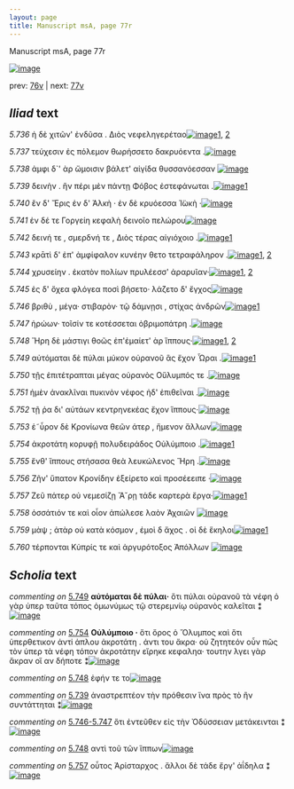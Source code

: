 ```yaml
---
layout: page
title: Manuscript msA, page 77r
---
```


Manuscript msA, page 77r

[![image](http://www.homermultitext.org/iipsrv?OBJ=IIP,1.0&FIF=/project/homer/pyramidal/deepzoom/hmt/vaimg/2017a/VA077RN_0078.tif&WID=100&CVT=JPEG)](http://www.homermultitext.org/ict2/?urn=urn:cite2:hmt:vaimg.2017a:VA077RN_0078)

prev:  [76v](../76v) | next:  [77v](../77v)

## *Iliad* text

*5.736* <a id="5.736"/> ἡ δὲ χιτῶν' ἐνδῦσα . Διὸς 					νεφεληγερέταο[![image](http://www.homermultitext.org/iipsrv?OBJ=IIP,1.0&FIF=/project/homer/pyramidal/deepzoom/hmt/vaimg/2017a/VA077RN_0078.tif&RGN=0.194,0.2104,0.369,0.0331&WID=1000&CVT=JPEG)](http://www.homermultitext.org/ict2/?urn=urn:cite2:hmt:vaimg.2017a:VA077RN_0078@0.194,0.2104,0.369,0.0331)[1](#msA_5.4024), [2](#msA_5.4023)

*5.737* <a id="5.737"/> τεύχεσιν ἐς πόλεμον θωρήσσετο δακρυόεντα .[![image](http://www.homermultitext.org/iipsrv?OBJ=IIP,1.0&FIF=/project/homer/pyramidal/deepzoom/hmt/vaimg/2017a/VA077RN_0078.tif&RGN=0.188,0.2299,0.398,0.0331&WID=1000&CVT=JPEG)](http://www.homermultitext.org/ict2/?urn=urn:cite2:hmt:vaimg.2017a:VA077RN_0078@0.188,0.2299,0.398,0.0331)

*5.738* <a id="5.738"/> ἀμφι δ`' ὰρ ὤμοισιν βάλετ' αἰγίδα θυσσανόεσσαν 				[![image](http://www.homermultitext.org/iipsrv?OBJ=IIP,1.0&FIF=/project/homer/pyramidal/deepzoom/hmt/vaimg/2017a/VA077RN_0078.tif&RGN=0.191,0.2502,0.406,0.0331&WID=1000&CVT=JPEG)](http://www.homermultitext.org/ict2/?urn=urn:cite2:hmt:vaimg.2017a:VA077RN_0078@0.191,0.2502,0.406,0.0331)

*5.739* <a id="5.739"/> δεινὴν . ἣν πέρι μὲν πάντῃ Φόβος ἐστεφάνωται .[![image](http://www.homermultitext.org/iipsrv?OBJ=IIP,1.0&FIF=/project/homer/pyramidal/deepzoom/hmt/vaimg/2017a/VA077RN_0078.tif&RGN=0.188,0.2675,0.417,0.0353&WID=1000&CVT=JPEG)](http://www.homermultitext.org/ict2/?urn=urn:cite2:hmt:vaimg.2017a:VA077RN_0078@0.188,0.2675,0.417,0.0353)[1](#msAim_5.4051)

*5.740* <a id="5.740"/> ἒν δ' Ἔρις ἐν δ' 						 Ἀλκὴ · ἐν δὲ κρυόεσσα 						 Ἰ̈ωκὴ ·[![image](http://www.homermultitext.org/iipsrv?OBJ=IIP,1.0&FIF=/project/homer/pyramidal/deepzoom/hmt/vaimg/2017a/VA077RN_0078.tif&RGN=0.192,0.2863,0.374,0.0331&WID=1000&CVT=JPEG)](http://www.homermultitext.org/ict2/?urn=urn:cite2:hmt:vaimg.2017a:VA077RN_0078@0.192,0.2863,0.374,0.0331)

*5.741* <a id="5.741"/> ἐν δέ τε Γοργείη 					κεφαλὴ δεινοῖο πελώρου[![image](http://www.homermultitext.org/iipsrv?OBJ=IIP,1.0&FIF=/project/homer/pyramidal/deepzoom/hmt/vaimg/2017a/VA077RN_0078.tif&RGN=0.186,0.305,0.35,0.0331&WID=1000&CVT=JPEG)](http://www.homermultitext.org/ict2/?urn=urn:cite2:hmt:vaimg.2017a:VA077RN_0078@0.186,0.305,0.35,0.0331)

*5.742* <a id="5.742"/> δεινή τε , σμερδνή τε , Διὸς τέρας αἰγιόχοιο .[![image](http://www.homermultitext.org/iipsrv?OBJ=IIP,1.0&FIF=/project/homer/pyramidal/deepzoom/hmt/vaimg/2017a/VA077RN_0078.tif&RGN=0.19,0.3231,0.391,0.0368&WID=1000&CVT=JPEG)](http://www.homermultitext.org/ict2/?urn=urn:cite2:hmt:vaimg.2017a:VA077RN_0078@0.19,0.3231,0.391,0.0368)[1](#msA_5.4025)

*5.743* <a id="5.743"/> κρᾱτὶ δ' ἐπ' ἀμφίφαλον κυνέην θετο τετραφάληρον .[![image](http://www.homermultitext.org/iipsrv?OBJ=IIP,1.0&FIF=/project/homer/pyramidal/deepzoom/hmt/vaimg/2017a/VA077RN_0078.tif&RGN=0.193,0.3411,0.447,0.0368&WID=1000&CVT=JPEG)](http://www.homermultitext.org/ict2/?urn=urn:cite2:hmt:vaimg.2017a:VA077RN_0078@0.193,0.3411,0.447,0.0368)[1](#msA_5.4027), [2](#msA_5.4026)

*5.744* <a id="5.744"/> χρυσείην . ἑκατὸν πολίων πρυλέεσσ' ἀραρυῖαν·[![image](http://www.homermultitext.org/iipsrv?OBJ=IIP,1.0&FIF=/project/homer/pyramidal/deepzoom/hmt/vaimg/2017a/VA077RN_0078.tif&RGN=0.192,0.3614,0.412,0.0368&WID=1000&CVT=JPEG)](http://www.homermultitext.org/ict2/?urn=urn:cite2:hmt:vaimg.2017a:VA077RN_0078@0.192,0.3614,0.412,0.0368)[1](#msAim_5.4052), [2](#msA_5.4028)

*5.745* <a id="5.745"/> ἐς δ' ὄχεα φλόγεα ποσὶ βήσετο· λάζετο δ' ἔγχος[![image](http://www.homermultitext.org/iipsrv?OBJ=IIP,1.0&FIF=/project/homer/pyramidal/deepzoom/hmt/vaimg/2017a/VA077RN_0078.tif&RGN=0.192,0.3809,0.397,0.0368&WID=1000&CVT=JPEG)](http://www.homermultitext.org/ict2/?urn=urn:cite2:hmt:vaimg.2017a:VA077RN_0078@0.192,0.3809,0.397,0.0368)

*5.746* <a id="5.746"/> βριθὺ , μέγα· στιβαρὸν· τῷ δάμνῃσι , στίχας ἀνδρῶν[![image](http://www.homermultitext.org/iipsrv?OBJ=IIP,1.0&FIF=/project/homer/pyramidal/deepzoom/hmt/vaimg/2017a/VA077RN_0078.tif&RGN=0.192,0.3997,0.442,0.0353&WID=1000&CVT=JPEG)](http://www.homermultitext.org/ict2/?urn=urn:cite2:hmt:vaimg.2017a:VA077RN_0078@0.192,0.3997,0.442,0.0353)[1](#msA_5.4029)

*5.747* <a id="5.747"/> ἡρώων· τοῖσίν τε κοτέσσεται ὀβριμοπάτρη .[![image](http://www.homermultitext.org/iipsrv?OBJ=IIP,1.0&FIF=/project/homer/pyramidal/deepzoom/hmt/vaimg/2017a/VA077RN_0078.tif&RGN=0.193,0.4162,0.39,0.0353&WID=1000&CVT=JPEG)](http://www.homermultitext.org/ict2/?urn=urn:cite2:hmt:vaimg.2017a:VA077RN_0078@0.193,0.4162,0.39,0.0353)

*5.748* <a id="5.748"/> Ἥρη δὲ μάστιγι θοῶς 					ἐπ'ἐμαίετ' ὰρ ἵππους·[![image](http://www.homermultitext.org/iipsrv?OBJ=IIP,1.0&FIF=/project/homer/pyramidal/deepzoom/hmt/vaimg/2017a/VA077RN_0078.tif&RGN=0.194,0.4365,0.39,0.0353&WID=1000&CVT=JPEG)](http://www.homermultitext.org/ict2/?urn=urn:cite2:hmt:vaimg.2017a:VA077RN_0078@0.194,0.4365,0.39,0.0353)[1](#msAim_5.4054), [2](#msAil_5.4086)

*5.749* <a id="5.749"/> αὐτόμαται δὲ πύλαι μύκον οὐρανοῦ ἃς ἔχον Ὧραι .[![image](http://www.homermultitext.org/iipsrv?OBJ=IIP,1.0&FIF=/project/homer/pyramidal/deepzoom/hmt/vaimg/2017a/VA077RN_0078.tif&RGN=0.188,0.4576,0.436,0.0376&WID=1000&CVT=JPEG)](http://www.homermultitext.org/ict2/?urn=urn:cite2:hmt:vaimg.2017a:VA077RN_0078@0.188,0.4576,0.436,0.0376)[1](#msA_5.4030)

*5.750* <a id="5.750"/> τῇς ἐπιτέτραπται μέγας οὐρανὸς Οὔλυμπός τε .[![image](http://www.homermultitext.org/iipsrv?OBJ=IIP,1.0&FIF=/project/homer/pyramidal/deepzoom/hmt/vaimg/2017a/VA077RN_0078.tif&RGN=0.186,0.4763,0.42,0.0331&WID=1000&CVT=JPEG)](http://www.homermultitext.org/ict2/?urn=urn:cite2:hmt:vaimg.2017a:VA077RN_0078@0.186,0.4763,0.42,0.0331)

*5.751* <a id="5.751"/> ἠμὲν ἀνακλῖναι πυκινὸν νέφος ἠδ' ἐπιθεῖναι .[![image](http://www.homermultitext.org/iipsrv?OBJ=IIP,1.0&FIF=/project/homer/pyramidal/deepzoom/hmt/vaimg/2017a/VA077RN_0078.tif&RGN=0.188,0.4944,0.42,0.0331&WID=1000&CVT=JPEG)](http://www.homermultitext.org/ict2/?urn=urn:cite2:hmt:vaimg.2017a:VA077RN_0078@0.188,0.4944,0.42,0.0331)

*5.752* <a id="5.752"/> τῇ ῥα δι' αὐτάων κεντρηνεκέας ἔχον ἵππους·[![image](http://www.homermultitext.org/iipsrv?OBJ=IIP,1.0&FIF=/project/homer/pyramidal/deepzoom/hmt/vaimg/2017a/VA077RN_0078.tif&RGN=0.183,0.5131,0.436,0.0346&WID=1000&CVT=JPEG)](http://www.homermultitext.org/ict2/?urn=urn:cite2:hmt:vaimg.2017a:VA077RN_0078@0.183,0.5131,0.436,0.0346)

*5.753* <a id="5.753"/> ἑ῀ὗρον δὲ Κρονίωνα θεῶν 					άτερ , ἥμενον ἄλλων[![image](http://www.homermultitext.org/iipsrv?OBJ=IIP,1.0&FIF=/project/homer/pyramidal/deepzoom/hmt/vaimg/2017a/VA077RN_0078.tif&RGN=0.186,0.5289,0.436,0.0346&WID=1000&CVT=JPEG)](http://www.homermultitext.org/ict2/?urn=urn:cite2:hmt:vaimg.2017a:VA077RN_0078@0.186,0.5289,0.436,0.0346)

*5.754* <a id="5.754"/> ἀκροτάτη κορυφῇ πολυδειράδος Οὐλύμποιο .[![image](http://www.homermultitext.org/iipsrv?OBJ=IIP,1.0&FIF=/project/homer/pyramidal/deepzoom/hmt/vaimg/2017a/VA077RN_0078.tif&RGN=0.184,0.5507,0.436,0.0346&WID=1000&CVT=JPEG)](http://www.homermultitext.org/ict2/?urn=urn:cite2:hmt:vaimg.2017a:VA077RN_0078@0.184,0.5507,0.436,0.0346)[1](#msA_5.4031)

*5.755* <a id="5.755"/> ἔνθ' ἵππους στήσασα θεὰ λευκώλενος Ἥρη .[![image](http://www.homermultitext.org/iipsrv?OBJ=IIP,1.0&FIF=/project/homer/pyramidal/deepzoom/hmt/vaimg/2017a/VA077RN_0078.tif&RGN=0.186,0.571,0.436,0.0346&WID=1000&CVT=JPEG)](http://www.homermultitext.org/ict2/?urn=urn:cite2:hmt:vaimg.2017a:VA077RN_0078@0.186,0.571,0.436,0.0346)

*5.756* <a id="5.756"/> Ζῆν' ὕπατον Κρονίδην ἐξείρετο καὶ προσέεειπε ·[![image](http://www.homermultitext.org/iipsrv?OBJ=IIP,1.0&FIF=/project/homer/pyramidal/deepzoom/hmt/vaimg/2017a/VA077RN_0078.tif&RGN=0.186,0.5883,0.446,0.0346&WID=1000&CVT=JPEG)](http://www.homermultitext.org/ict2/?urn=urn:cite2:hmt:vaimg.2017a:VA077RN_0078@0.186,0.5883,0.446,0.0346)

*5.757* <a id="5.757"/> Ζεῦ πάτερ οὐ νεμεσίζῃ 						 Ἄ˘ρῃ τάδε καρτερὰ ἔργα·[![image](http://www.homermultitext.org/iipsrv?OBJ=IIP,1.0&FIF=/project/homer/pyramidal/deepzoom/hmt/vaimg/2017a/VA077RN_0078.tif&RGN=0.186,0.6108,0.463,0.0346&WID=1000&CVT=JPEG)](http://www.homermultitext.org/ict2/?urn=urn:cite2:hmt:vaimg.2017a:VA077RN_0078@0.186,0.6108,0.463,0.0346)[1](#msAim_5.4055)

*5.758* <a id="5.758"/> ὁσσάτιόν τε καὶ οἷον ἀπώλεσε λαὸν Ἀχαιῶν 				[![image](http://www.homermultitext.org/iipsrv?OBJ=IIP,1.0&FIF=/project/homer/pyramidal/deepzoom/hmt/vaimg/2017a/VA077RN_0078.tif&RGN=0.186,0.6289,0.415,0.0346&WID=1000&CVT=JPEG)](http://www.homermultitext.org/ict2/?urn=urn:cite2:hmt:vaimg.2017a:VA077RN_0078@0.186,0.6289,0.415,0.0346)

*5.759* <a id="5.759"/> μὰψ ; ἀτὰρ οὐ κατὰ κόσμον , ἐμοὶ δ ἄχος . οἱ δὲ ἕκηλοι[![image](http://www.homermultitext.org/iipsrv?OBJ=IIP,1.0&FIF=/project/homer/pyramidal/deepzoom/hmt/vaimg/2017a/VA077RN_0078.tif&RGN=0.19,0.6469,0.455,0.0368&WID=1000&CVT=JPEG)](http://www.homermultitext.org/ict2/?urn=urn:cite2:hmt:vaimg.2017a:VA077RN_0078@0.19,0.6469,0.455,0.0368)[1](#msA_5.4032)

*5.760* <a id="5.760"/> τέρπονται Κύπρίς τε 					καὶ ἀργυρότοξος Ἀπόλλων 				[![image](http://www.homermultitext.org/iipsrv?OBJ=IIP,1.0&FIF=/project/homer/pyramidal/deepzoom/hmt/vaimg/2017a/VA077RN_0078.tif&RGN=0.177,0.6679,0.455,0.0368&WID=1000&CVT=JPEG)](http://www.homermultitext.org/ict2/?urn=urn:cite2:hmt:vaimg.2017a:VA077RN_0078@0.177,0.6679,0.455,0.0368)

## *Scholia* text

*commenting on* [5.749](#5.749)  <a id="msA_5.4030"/> **αὐτόμαται δὲ πύλαι·** ὅτι πύλαι οὐρανοῦ τὰ νέφη ὁ γὰρ ὑπερ ταῦτα τόπος ὁμωνύμως τῷ στερεμνίῳ οὐρανὸς καλεῖται ⁑[![image](http://www.homermultitext.org/iipsrv?OBJ=IIP,1.0&FIF=/project/homer/pyramidal/deepzoom/hmt/vaimg/2017a/VA077RN_0078.tif&RGN=0.616801768607222,0.454218533886584,0.19454679439941,0.056984785615491&WID=1000&CVT=JPEG)](http://www.homermultitext.org/ict2/?urn=urn:cite2:hmt:vaimg.2017a:VA077RN_0078@0.616801768607222,0.454218533886584,0.19454679439941,0.056984785615491)

*commenting on* [5.754](#5.754)  <a id="msA_5.4031"/> **Οὐλύμποιο ·** ὅτι ὄρος ὁ Ὄλυμπος καὶ ὅτι ὑπερθετικoν ἀντi ἁπλου ἀκροτάτη . ἀντι του ἄκρα· οὐ ζητητεόν οὖν πῶς τὸν ὑπερ τὰ νέφη τόπον ἀκροτάτην εἴρηκε κεφαληα· τουτην λγει γὰρ ἄκραν οἵ αν δήποτε ⁑[![image](http://www.homermultitext.org/iipsrv?OBJ=IIP,1.0&FIF=/project/homer/pyramidal/deepzoom/hmt/vaimg/2017a/VA077RN_0078.tif&RGN=0.618275607958732,0.507883817427386,0.19454679439941,0.0824343015214384&WID=1000&CVT=JPEG)](http://www.homermultitext.org/ict2/?urn=urn:cite2:hmt:vaimg.2017a:VA077RN_0078@0.618275607958732,0.507883817427386,0.19454679439941,0.0824343015214384)

*commenting on* [5.748](#5.748)  <a id="msAil_5.4086.comment"/> ἐφήν τε το[![image](http://www.homermultitext.org/iipsrv?OBJ=IIP,1.0&FIF=/project/homer/pyramidal/deepzoom/hmt/vaimg/2017a/VA077RN_0078.tif&RGN=0.417833456153279,0.439834024896266,0.0357406042741341,0.0132780082987552&WID=1000&CVT=JPEG)](http://www.homermultitext.org/ict2/?urn=urn:cite2:hmt:vaimg.2017a:VA077RN_0078@0.417833456153279,0.439834024896266,0.0357406042741341,0.0132780082987552)

*commenting on* [5.739](#5.739)  <a id="msAim_5.4051.comment"/> ἀναστρεπτέον τὴν πρόθεσιν ἵνα πρὸς τὸ ἢν συντάττηται ⁑[![image](http://www.homermultitext.org/iipsrv?OBJ=IIP,1.0&FIF=/project/homer/pyramidal/deepzoom/hmt/vaimg/2017a/VA077RN_0078.tif&RGN=0.608695652173913,0.276625172890733,0.0744288872512896,0.0503457814661134&WID=1000&CVT=JPEG)](http://www.homermultitext.org/ict2/?urn=urn:cite2:hmt:vaimg.2017a:VA077RN_0078@0.608695652173913,0.276625172890733,0.0744288872512896,0.0503457814661134)

*commenting on* [5.746-5.747](#5.746-5.747)  <a id="msAim_5.4053.comment"/> ὅτι ἐντεῦθεν εἰς τὴν Ὀδύσσειαν μετάκεινται ⁑[![image](http://www.homermultitext.org/iipsrv?OBJ=IIP,1.0&FIF=/project/homer/pyramidal/deepzoom/hmt/vaimg/2017a/VA077RN_0078.tif&RGN=0.62822402358143,0.406085753803596,0.0534266764922623,0.023789764868603&WID=1000&CVT=JPEG)](http://www.homermultitext.org/ict2/?urn=urn:cite2:hmt:vaimg.2017a:VA077RN_0078@0.62822402358143,0.406085753803596,0.0534266764922623,0.023789764868603)

*commenting on* [5.748](#5.748)  <a id="msAim_5.4054.comment"/> αντὶ τοῦ τῶν ἵππων[![image](http://www.homermultitext.org/iipsrv?OBJ=IIP,1.0&FIF=/project/homer/pyramidal/deepzoom/hmt/vaimg/2017a/VA077RN_0078.tif&RGN=0.572218128224024,0.445089903181189,0.0405305821665438,0.0157676348547718&WID=1000&CVT=JPEG)](http://www.homermultitext.org/ict2/?urn=urn:cite2:hmt:vaimg.2017a:VA077RN_0078@0.572218128224024,0.445089903181189,0.0405305821665438,0.0157676348547718)

*commenting on* [5.757](#5.757)  <a id="msAim_5.4055.comment"/> οὗτος Ἀρίσταρχος . ἄλλοι δὲ τάδε ἔργ' ἀΐδηλα ⁑[![image](http://www.homermultitext.org/iipsrv?OBJ=IIP,1.0&FIF=/project/homer/pyramidal/deepzoom/hmt/vaimg/2017a/VA077RN_0078.tif&RGN=0.648857774502579,0.613278008298755,0.0685335298452469,0.0390041493775934&WID=1000&CVT=JPEG)](http://www.homermultitext.org/ict2/?urn=urn:cite2:hmt:vaimg.2017a:VA077RN_0078@0.648857774502579,0.613278008298755,0.0685335298452469,0.0390041493775934)